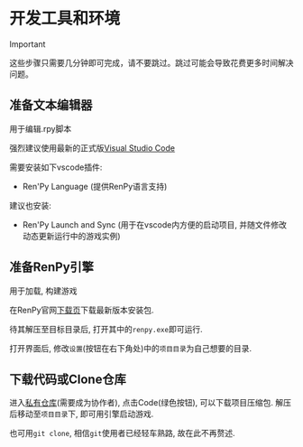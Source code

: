 # 开发工具和环境

> [!IMPORTANT]
> 这些步骤只需要几分钟即可完成，请不要跳过。跳过可能会导致花费更多时间解决问题。

## 准备文本编辑器

用于编辑.rpy脚本

强烈建议使用最新的正式版[Visual Studio Code](https://code.visualstudio.com/)

需要安装如下vscode插件:

- Ren'Py Language (提供RenPy语言支持)

建议也安装: 

- Ren'Py Launch and Sync (用于在vscode内方便的启动项目, 并随文件修改动态更新运行中的游戏实例)

## 准备RenPy引擎

用于加载, 构建游戏

在RenPy官网[下载页](https://www.renpy.org/latest.html)下载最新版本安装包. 

待其解压至目标目录后, 打开其中的`renpy.exe`即可运行.

打开界面后, 修改`设置`(按钮在右下角处)中的`项目目录`为自己想要的目录.

## 下载代码或Clone仓库

进入[私有仓库](https://github.com/naganohara-yoshino/wrecked)(需要成为协作者), 点击Code(绿色按钮), 可以下载项目压缩包. 解压后移动至`项目目录`下, 即可用引擎启动游戏.

也可用`git clone`, 相信`git`使用者已经轻车熟路, 故在此不再赘述. 



